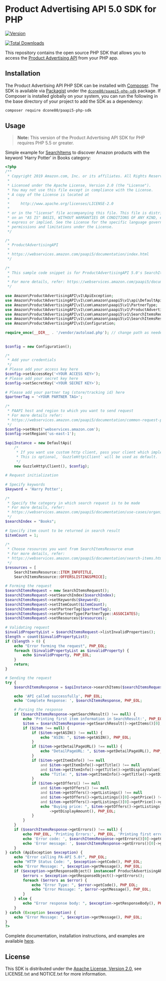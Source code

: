 # Product Advertising API 5.0 SDK for PHP

[![Version](https://img.shields.io/packagist/v/amzn/paapi5-php-sdk)](https://img.shields.io/packagist/v/dcone80/paapi5-php-sdk) 

[![Total Downloads](https://img.shields.io/packagist/dt/amzn/paapi5-php-sdk.svg?style=flat)](https://packagist.org/packages/dcone80/paapi5-php-sdk)

This repository contains the open source PHP SDK that allows you to access the [Product Advertising API](https://webservices.amazon.com/paapi5/documentation/index.html) from your PHP app.

## Installation
The Product Advertising API PHP SDK can be installed with [Composer](https://getcomposer.org/). The SDK is available via [Packagist](http://packagist.org/) under the [`dcone80/paapi5-php-sdk`](https://packagist.org/packages/dcone80/paapi5-php-sdk) package. If Composer is installed globally on your system, you can run the following in the base directory of your project to add the SDK as a dependency:

```sh
composer require dcone80/paapi5-php-sdk
```

## Usage
> **Note:** This version of the Product Advertising API SDK for PHP requires PHP 5.5 or greater.

Simple example for [SearchItems](https://webservices.amazon.com/paapi5/documentation/search-items.html) to discover Amazon products with the keyword 'Harry Potter' in Books category:

```php
<?php
/**
 * Copyright 2019 Amazon.com, Inc. or its affiliates. All Rights Reserved.
 *
 * Licensed under the Apache License, Version 2.0 (the "License").
 * You may not use this file except in compliance with the License.
 * A copy of the License is located at
 *
 *     http://www.apache.org/licenses/LICENSE-2.0
 *
 * or in the "license" file accompanying this file. This file is distributed
 * on an "AS IS" BASIS, WITHOUT WARRANTIES OR CONDITIONS OF ANY KIND, either
 * express or implied. See the License for the specific language governing
 * permissions and limitations under the License.
 */

/*
 * ProductAdvertisingAPI
 *
 * https://webservices.amazon.com/paapi5/documentation/index.html
 */
 
/*
 * This sample code snippet is for ProductAdvertisingAPI 5.0's SearchItems API
 *
 * For more details, refer: https://webservices.amazon.com/paapi5/documentation/search-items.html
 */
 
use Amazon\ProductAdvertisingAPI\v1\ApiException;
use Amazon\ProductAdvertisingAPI\v1\com\amazon\paapi5\v1\api\DefaultApi;
use Amazon\ProductAdvertisingAPI\v1\com\amazon\paapi5\v1\PartnerType;
use Amazon\ProductAdvertisingAPI\v1\com\amazon\paapi5\v1\ProductAdvertisingAPIClientException;
use Amazon\ProductAdvertisingAPI\v1\com\amazon\paapi5\v1\SearchItemsRequest;
use Amazon\ProductAdvertisingAPI\v1\com\amazon\paapi5\v1\SearchItemsResource;
use Amazon\ProductAdvertisingAPI\v1\Configuration;
 
require_once(__DIR__ . '/vendor/autoload.php'); // change path as needed
 
 
$config = new Configuration();

/*
 * Add your credentials
 */
# Please add your access key here
$config->setAccessKey('<YOUR ACCESS KEY>');
# Please add your secret key here
$config->setSecretKey('<YOUR SECRET KEY>');
 
# Please add your partner tag (store/tracking id) here
$partnerTag = '<YOUR PARTNER TAG>';
 
/*
 * PAAPI host and region to which you want to send request
 * For more details refer:
 * https://webservices.amazon.com/paapi5/documentation/common-request-parameters.html#host-and-region
 */
$config->setHost('webservices.amazon.com');
$config->setRegion('us-east-1');
 
$apiInstance = new DefaultApi(
    /*
     * If you want use custom http client, pass your client which implements `GuzzleHttp\ClientInterface`.
     * This is optional, `GuzzleHttp\Client` will be used as default.
     */
    new GuzzleHttp\Client(), $config);
 
# Request initialization
 
# Specify keywords
$keyword = 'Harry Potter';
 
/*
 * Specify the category in which search request is to be made
 * For more details, refer:
 * https://webservices.amazon.com/paapi5/documentation/use-cases/organization-of-items-on-amazon/search-index.html
 */
$searchIndex = "Books";
 
# Specify item count to be returned in search result
$itemCount = 1;
 
/*
 * Choose resources you want from SearchItemsResource enum
 * For more details, refer:
 * https://webservices.amazon.com/paapi5/documentation/search-items.html#resources-parameter
 */
$resources = [
    SearchItemsResource::ITEM_INFOTITLE,
    SearchItemsResource::OFFERSLISTINGSPRICE];
 
# Forming the request
$searchItemsRequest = new SearchItemsRequest();
$searchItemsRequest->setSearchIndex($searchIndex);
$searchItemsRequest->setKeywords($keyword);
$searchItemsRequest->setItemCount($itemCount);
$searchItemsRequest->setPartnerTag($partnerTag);
$searchItemsRequest->setPartnerType(PartnerType::ASSOCIATES);
$searchItemsRequest->setResources($resources);
 
# Validating request
$invalidPropertyList = $searchItemsRequest->listInvalidProperties();
$length = count($invalidPropertyList);
if ($length > 0) {
    echo "Error forming the request", PHP_EOL;
    foreach ($invalidPropertyList as $invalidProperty) {
        echo $invalidProperty, PHP_EOL;
    }
    return;
}

# Sending the request
try {
    $searchItemsResponse = $apiInstance->searchItems($searchItemsRequest);

    echo 'API called successfully', PHP_EOL;
    echo 'Complete Response: ', $searchItemsResponse, PHP_EOL;

    # Parsing the response
    if ($searchItemsResponse->getSearchResult() !== null) {
        echo 'Printing first item information in SearchResult:', PHP_EOL;
        $item = $searchItemsResponse->getSearchResult()->getItems()[0];
        if ($item !== null) {
            if ($item->getASIN() !== null) {
                echo "ASIN: ", $item->getASIN(), PHP_EOL;
            }
            if ($item->getDetailPageURL() !== null) {
                echo "DetailPageURL: ", $item->getDetailPageURL(), PHP_EOL;
            }
            if ($item->getItemInfo() !== null
                and $item->getItemInfo()->getTitle() !== null
                and $item->getItemInfo()->getTitle()->getDisplayValue() !== null) {
                echo "Title: ", $item->getItemInfo()->getTitle()->getDisplayValue(), PHP_EOL;
            }
            if ($item->getOffers() !== null
                and $item->getOffers() !== null
                and $item->getOffers()->getListings() !== null
                and $item->getOffers()->getListings()[0]->getPrice() !== null
                and $item->getOffers()->getListings()[0]->getPrice()->getDisplayAmount() !== null) {
                echo "Buying price: ", $item->getOffers()->getListings()[0]->getPrice()
                    ->getDisplayAmount(), PHP_EOL;
            }
        }
    }
    if ($searchItemsResponse->getErrors() !== null) {
        echo PHP_EOL, 'Printing Errors:', PHP_EOL, 'Printing first error object from list of errors', PHP_EOL;
        echo 'Error code: ', $searchItemsResponse->getErrors()[0]->getCode(), PHP_EOL;
        echo 'Error message: ', $searchItemsResponse->getErrors()[0]->getMessage(), PHP_EOL;
    }
} catch (ApiException $exception) {
    echo "Error calling PA-API 5.0!", PHP_EOL;
    echo "HTTP Status Code: ", $exception->getCode(), PHP_EOL;
    echo "Error Message: ", $exception->getMessage(), PHP_EOL;
    if ($exception->getResponseObject() instanceof ProductAdvertisingAPIClientException) {
        $errors = $exception->getResponseObject()->getErrors();
        foreach ($errors as $error) {
            echo "Error Type: ", $error->getCode(), PHP_EOL;
            echo "Error Message: ", $error->getMessage(), PHP_EOL;
        }
    } else {
        echo "Error response body: ", $exception->getResponseBody(), PHP_EOL;
    }
} catch (Exception $exception) {
    echo "Error Message: ", $exception->getMessage(), PHP_EOL;
}
?>
```

Complete documentation, installation instructions, and examples are available [here](https://webservices.amazon.com/paapi5/documentation/index.html).

## License
This SDK is distributed under the [Apache License, Version 2.0](http://www.apache.org/licenses/LICENSE-2.0), see LICENSE.txt and NOTICE.txt for more information.
